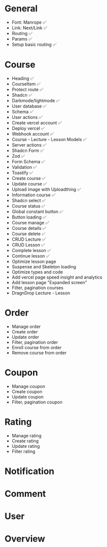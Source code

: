 # General

- Font: Manrope ✅
- Link: Next/Link ✅
- Routing ✅
- Params ✅
- Setup basic routing ✅

# Course

- Heading ✅
- CourseItem ✅
- Protect route ✅
- Shadcn ✅
- Darkmode/lightmode ✅
- User database ✅
- Schema ✅
- User actions ✅
- Create vercel account ✅
- Deploy vercel ✅
- Webhook account ✅
- Course - Lecture - Lesson Models ✅
- Server actions ✅
- Shadcn Form ✅
- Zod ✅
- Form Schema ✅
- Validation ✅
- Toastify ✅
- Create course ✅
- Update course ✅
- Upload image with Uploadthing ✅
- Information course ✅
- Shadcn select ✅
- Course status ✅
- Global constant button ✅
- Button loading ✅
- Course manage ✅
- Course details ✅
- Course delete ✅
- CRUD Lecture ✅
- CRUD Lesson ✅
- Complete lesson ✅
- Continue lesson ✅
- Optimize lesson page
- Suspense and Skeleton loading
- Optimize types and code
- Add vercel page speed insight and analytics
- Add lesson page "Expanded screen"
- Filter, pagination courses
- DragnDrop Lecture - Lesson

# Order

- Manage order
- Create order
- Update order
- Filter, pagination order
- Enroll course from order
- Remove course from order

# Coupon

- Manage coupon
- Create coupon
- Update coupon
- Filter, pagination coupon

# Rating

- Manage rating
- Create rating
- Update rating
- Filter rating

# Notification

# Comment

# User

# Overview
